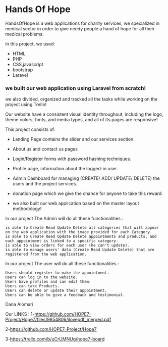 # Hands Of Hope

HandsOfHope is a web applications for charity services, we specialized in medical sector in order to give needy people a hand of hope for all their medical problems.

In this project, we used:

- HTML
- PHP
- CSS,javascript
- bootstrap
- Laravel

### we built our web application using Laravel from scratch!
we also divided, organized and tracked all the tasks while working on the project using Trello!

Our website have a consistent visual identity throughout, including the logo, theme colors, fonts, and media types, and all of its pages are responsive!

This project consists of:

- Landing Page contains the slider and our services section.

- About us and contact us pages

- Login/Register forms with password hashing techniques.

- Profile page, information about the logged-in user.

- Admin Dashboard for managing (CREATE/ ADD/ UPDATE/ DELETE) the users and the project services.

- donation page which we give the chance for anyone to take this reward.

- we also built our web application based on the master layout methodology!

In our project The Admin will do all these functionalities :

    is able to Create Read Update Delete all categories that will appear on the web application with the image provided for each Category.
    is able to Create Read Update Delete appointments and products, and each appointment is linked to a specific category.
    is able to view orders for each user (he can't update).
    is able to manage users' data (Create Read Update Delete) that are registered from the web application.


In our project The user will do all these functionalities :
    
    Users should register to make the appointment.
    Users can log in to the website.
    Users have profiles and can edit them.
    Users can take Products.
    Users can delete or update their appointment.
    Users can be able to give a feedback and testimonial.



    
   Dana Alomari


Our LINKS :
1-https://github.com/HOPE7-Project/Hope7/files/9854806/ilovepdf_merged.pdf


2-https://github.com/HOPE7-Project/Hope7

3-https://trello.com/b/uCrUMNUg/hope7-board
